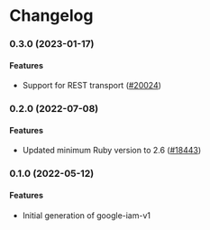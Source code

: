 # Changelog

### 0.3.0 (2023-01-17)

#### Features

* Support for REST transport ([#20024](https://github.com/googleapis/google-cloud-ruby/issues/20024)) 

### 0.2.0 (2022-07-08)

#### Features

* Updated minimum Ruby version to 2.6 ([#18443](https://github.com/googleapis/google-cloud-ruby/issues/18443)) 

### 0.1.0 (2022-05-12)

#### Features

* Initial generation of google-iam-v1
